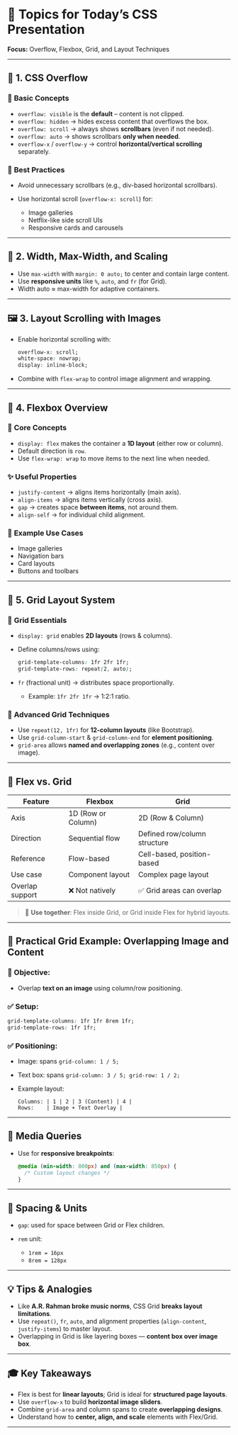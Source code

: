 


# 🎯 Topics for Today’s CSS Presentation

**Focus:** Overflow, Flexbox, Grid, and Layout Techniques

---

## 🔄 **1. CSS Overflow**

### 📌 **Basic Concepts**

* `overflow: visible` is the **default** – content is not clipped.
* `overflow: hidden` → hides excess content that overflows the box.
* `overflow: scroll` → always shows **scrollbars** (even if not needed).
* `overflow: auto` → shows scrollbars **only when needed**.
* `overflow-x` / `overflow-y` → control **horizontal/vertical scrolling** separately.

### 🧠 **Best Practices**

* Avoid unnecessary scrollbars (e.g., div-based horizontal scrollbars).
* Use horizontal scroll (`overflow-x: scroll`) for:

  * Image galleries
  * Netflix-like side scroll UIs
  * Responsive cards and carousels

---

## 🧱 **2. Width, Max-Width, and Scaling**

* Use `max-width` with `margin: 0 auto;` to center and contain large content.
* Use **responsive units** like `%`, `auto`, and `fr` (for Grid).
* Width auto ≈ max-width for adaptive containers.

---

## 🖼️ **3. Layout Scrolling with Images**

* Enable horizontal scrolling with:

  ```css
  overflow-x: scroll;
  white-space: nowrap;
  display: inline-block;
  ```
* Combine with `flex-wrap` to control image alignment and wrapping.

---

## 🧩 **4. Flexbox Overview**

### 🧰 **Core Concepts**

* `display: flex` makes the container a **1D layout** (either row or column).
* Default direction is `row`.
* Use `flex-wrap: wrap` to move items to the next line when needed.

### ✨ **Useful Properties**

* `justify-content` → aligns items horizontally (main axis).
* `align-items` → aligns items vertically (cross axis).
* `gap` → creates space **between items**, not around them.
* `align-self` → for individual child alignment.

### 🧪 **Example Use Cases**

* Image galleries
* Navigation bars
* Card layouts
* Buttons and toolbars

---

## 📐 **5. Grid Layout System**

### 🧰 **Grid Essentials**

* `display: grid` enables **2D layouts** (rows & columns).
* Define columns/rows using:

  ```css
  grid-template-columns: 1fr 2fr 1fr;
  grid-template-rows: repeat(2, auto);
  ```
* `fr` (fractional unit) → distributes space proportionally.

  * Example: `1fr 2fr 1fr` → 1:2:1 ratio.

### 🔧 **Advanced Grid Techniques**

* Use `repeat(12, 1fr)` for **12-column layouts** (like Bootstrap).
* Use `grid-column-start` & `grid-column-end` for **element positioning**.
* `grid-area` allows **named and overlapping zones** (e.g., content over image).

---

## 🧠 **Flex vs. Grid**

| Feature         | Flexbox            | Grid                         |
| --------------- | ------------------ | ---------------------------- |
| Axis            | 1D (Row or Column) | 2D (Row & Column)            |
| Direction       | Sequential flow    | Defined row/column structure |
| Reference       | Flow-based         | Cell-based, position-based   |
| Use case        | Component layout   | Complex page layout          |
| Overlap support | ❌ Not natively     | ✅ Grid areas can overlap     |

> 🔄 **Use together**: Flex inside Grid, or Grid inside Flex for hybrid layouts.

---

## 🧠 **Practical Grid Example: Overlapping Image and Content**

### 🎯 Objective:

* Overlap **text on an image** using column/row positioning.

### ✅ Setup:

```css
grid-template-columns: 1fr 1fr 8rem 1fr;
grid-template-rows: 1fr 1fr;
```

### ✅ Positioning:

* Image: spans `grid-column: 1 / 5;`
* Text box: spans `grid-column: 3 / 5; grid-row: 1 / 2;`
* Example layout:

  ```
  Columns: | 1 | 2 | 3 (Content) | 4 | 
  Rows:    | Image + Text Overlay |
  ```

---

## 📱 **Media Queries**

* Use for **responsive breakpoints**:

  ```css
  @media (min-width: 800px) and (max-width: 850px) {
    /* Custom layout changes */
  }
  ```

---

## 📐 **Spacing & Units**

* `gap`: used for space between Grid or Flex children.
* `rem` unit:

  * `1rem = 16px`
  * `8rem = 128px`

---

## 💡 **Tips & Analogies**

* Like **A.R. Rahman broke music norms**, CSS Grid **breaks layout limitations**.
* Use `repeat()`, `fr`, `auto`, and alignment properties (`align-content`, `justify-items`) to master layout.
* Overlapping in Grid is like layering boxes — **content box over image box**.

---

## 🎓 **Key Takeaways**

* Flex is best for **linear layouts**; Grid is ideal for **structured page layouts**.
* Use `overflow-x` to build **horizontal image sliders**.
* Combine `grid-area` and column spans to create **overlapping designs**.
* Understand how to **center, align, and scale** elements with Flex/Grid.

---


